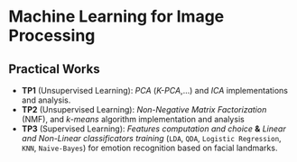 # Machine Learning for Image Processing

## Practical Works

- **TP1** (Unsupervised Learning): _PCA_ (_K-PCA_,...) and _ICA_ implementations and analysis.
- **TP2** (Unsupervised Learning): _Non-Negative Matrix Factorization_ (NMF), and _k-means_ algorithm implementation and analysis
- **TP3** (Supervised Learning): _Features computation and choice_ **&** _Linear and Non-Linear classificators training_ (```LDA```, ```QDA```, ```Logistic Regression```, ```KNN```, ```Naive-Bayes```) for emotion recognition based on facial landmarks.

